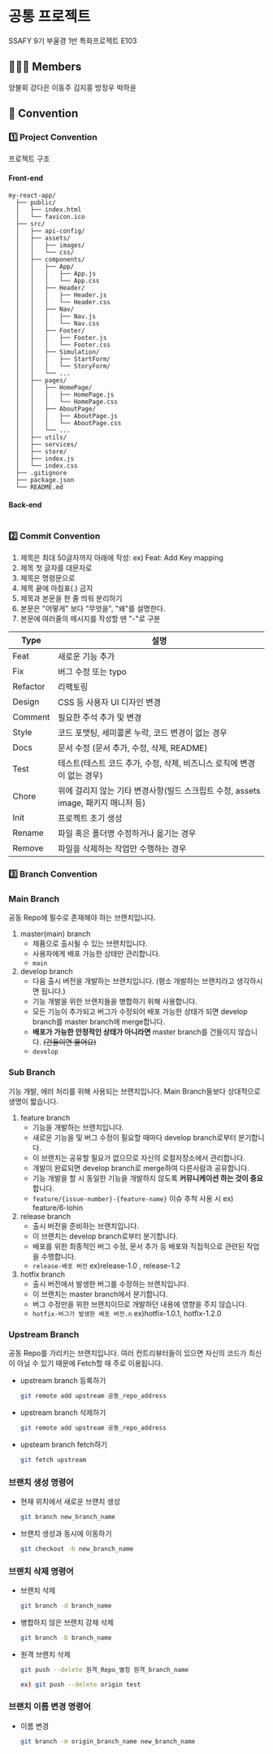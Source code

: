 # 공통 프로젝트

SSAFY 9기 부울경 1반 특화프로젝트 E103

## 🙋🏻‍♂️ Members

양불회
강다은
이동주
김지홍
방정우
박하윤

## 📌 Convention


###  1️⃣ Project Convention

프로젝트 구조

#### Front-end
```
my-react-app/
  ├── public/
  │   ├── index.html
  │   └── favicon.ico
  ├── src/
  │   ├── api-config/
  │   ├── assets/
  │   │   ├── images/
  │   │   └── css/
  │   ├── components/
  │   │   ├── App/
  │   │   │   ├── App.js
  │   │   │   └── App.css
  │   │   ├── Header/
  │   │   │   ├── Header.js
  │   │   │   └── Header.css
  │   │   ├── Nav/
  │   │   │   ├── Nav.js
  │   │   │   └── Nav.css
  │   │   ├── Footer/
  │   │   │   ├── Footer.js
  │   │   │   └── Footer.css
  │   │   ├── Simulation/
  │   │   │   ├── StartForm/
  │   │   │   └── StoryForm/
  │   │   └── ...
  │   ├── pages/
  │   │   ├── HomePage/
  │   │   │   ├── HomePage.js
  │   │   │   └── HomePage.css
  │   │   ├── AboutPage/
  │   │   │   ├── AboutPage.js
  │   │   │   └── AboutPage.css
  │   │   └── ...
  │   ├── utils/
  │   ├── services/
  │   ├── store/
  │   ├── index.js
  │   └── index.css
  ├── .gitignore
  ├── package.json
  └── README.md
```

#### Back-end
```
```

### 2️⃣ Commit Convention

1. 제목은 최대 50글자까지 아래에 작성: ex) Feat: Add Key mapping
2. 제목 첫 글자를 대문자로  
3. 제목은 명령문으로  
4. 제목 끝에 마침표(.) 금지  
5. 제목과 본문을 한 줄 띄워 분리하기  
6. 본문은 "어떻게" 보다 "무엇을", "왜"를 설명한다.  
7. 본문에 여러줄의 메시지를 작성할 땐 "-"로 구분  

|Type|설명|
| -- | -- |
|Feat|새로운 기능 추가|
|Fix|버그 수정 또는 typo|
|Refactor|리팩토링|
|Design|CSS 등 사용자 UI 디자인 변경|
|Comment|필요한 주석 추가 및 변경|
|Style|코드 포맷팅, 세미콜론 누락, 코드 변경이 없는 경우|
|Docs|문서 수정 (문서 추가, 수정, 삭제, README)|
|Test|테스트(테스트 코드 추가, 수정, 삭제, 비즈니스 로직에 변경이 없는 경우)|
|Chore|위에 걸리지 않는 기타 변경사항(빌드 스크립트 수정, assets image, 패키지 매니저 등)|
|Init|프로젝트 초기 생성|
|Rename|파일 혹은 폴더명 수정하거나 옮기는 경우|
|Remove|파일을 삭제하는 작업만 수행하는 경우|

### 3️⃣ Branch Convention

### Main Branch

공동 Repo에 필수로 존재해야 하는 브랜치입니다.

1. master(main) branch
    - 제품으로 출시될 수 있는 브랜치입니다.
    - 사용자에게 배포 가능한 상태만 관리합니다.
    - `main`
2. develop branch
    - 다음 출시 버전을 개발하는 브랜치입니다. (평소 개발하는 브랜치라고 생각하시면 됩니다.)
    - 기능 개발을 위한 브랜치들을 병합하기 위해 사용합니다.
    - 모든 기능이 추가되고 버그가 수정되어 배포 가능한 상태가 되면 develop branch를 master branch에 merge합니다.
    - **배포가 가능한 안정적인 상태가 아니라면** master branch를  건들이지 않습니다. ~~(건들이면 물어요)~~
    - `develop`

### Sub Branch

기능 개발, 에러 처리를 위해 사용되는 브랜치입니다. Main Branch들보다 상대적으로 생명이 짧습니다.

1. feature branch
    - 기능을 개발하는 브랜치입니다.
    - 새로운 기능을 및 버그 수정이 필요할 때마다 develop branch로부터 분기합니다.
    - 이 브랜치는 공유할 필요가 없으므로 자신의 로컬저장소에서 관리합니다.
    - 개발이 완료되면 develop branch로 merge하여 다른사람과 공유합니다.
    - 기능 개발을 할 시 동일한 기능을 개발하지 않도록 **커뮤니케이션 하는 것이 중요**합니다.
    - `feature/{issue-number}-{feature-name}` 이슈 추척 사용 시 ex) feature/6-lohin
2. release branch
    - 출시 버전을 준비하는 브랜치입니다.
    - 이 브랜치는 develop branch로부터 분기합니다.
    - 배포를 위한 최종적인 버그 수정, 문서 추가 등 배포와 직접적으로 관련된 작업을 수행합니다.
    - `release-배포 버전` ex)release-1.0 , release-1.2
3. hotfix branch
    - 출시 버전에서 발생한 버그를 수정하는 브랜치입니다.
    - 이 브랜치는 master branch에서 분기합니다.
    - 버그 수정만을 위한 브랜치이므로 개발하던 내용에 영향을 주지 않습니다.
    - `hotfix-버그가 발생한 배포 버전.n`  ex)hotfix-1.0.1, hotfix-1.2.0

### Upstream Branch

공동 Repo를 가리키는 브랜치입니다. 여러 컨트리뷰터들이 있으면 자신의 코드가 최신이 아닐 수 있기 때문에 Fetch할 때 주로 이용됩니다.

- upstream branch 등록하기
    
    ```bash
    git remote add upstream 공동_repo_address
    ```
    
- upstream branch 삭제하기
    
    ```bash
    git remote add upstream 공동_repo_address
    ```
    
- upsteam branch fetch하기
    
    ```bash
    git fetch upstream
    ```
  
### 브랜치 생성 명령어

- 현재 위치에서 새로운 브랜치 생성
    
    ```bash
    git branch new_branch_name
    ```
    
- 브랜치 생성과 동시에 이동하기
    
    ```bash
    git checkout -b new_branch_name
    ```
    

### 브랜치 삭제 명령어

- 브랜치 삭제
    
    ```bash
    git branch -d branch_name
    ```
    
- 병합하지 않은 브랜치 강제 삭제
    
    ```bash
    git branch -D branch_name
    ```
    
- 원격 브랜치 삭제
    
    ```bash
    git push --delete 원격_Repo_별칭 원격_branch_name
    
    ex) git push --delete origin test
    ```
    

### 브랜치 이름 변경 명령어

- 이름 변경

    ```bash
    git branch -m origin_branch_name new_branch_name
    ```
